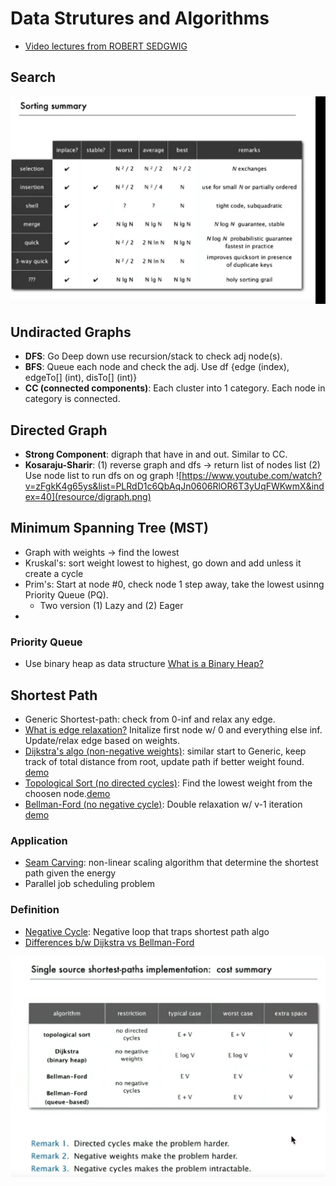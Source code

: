# Data Strutures and Algorithms
-  <a href="https://www.youtube.com/playlist?list=PLRdD1c6QbAqJn0606RlOR6T3yUqFWKwmX ">Video lectures from ROBERT SEDGWIG</a>

## Search
![search summary](resource/search_summary.png)

## Undiracted Graphs
- **DFS**: Go Deep down use recursion/stack to check adj node(s). 
- **BFS**: Queue each node and check the adj. Use df {edge (index), edgeTo[] (int), disTo[] (int)}
- **CC (connected components)**: Each cluster into 1 category. Each node in category is connected.

## Directed Graph
- **Strong Component**: digraph that have in and out. Similar to CC.
- **Kosaraju-Sharir**: (1) reverse graph and dfs -> return list of nodes list (2) Use node list to run dfs on og graph
![https://www.youtube.com/watch?v=zFgkK4g65ys&list=PLRdD1c6QbAqJn0606RlOR6T3yUqFWKwmX&index=40](resource/digraph.png)

## Minimum Spanning Tree (MST)
- Graph with weights -> find the lowest
- Kruskal's: sort weight lowest to highest, go down and add unless it create a cycle
- Prim's: Start at node #0, check node 1 step away, take the lowest usinng Priority Queue (PQ). 
  - Two version (1) Lazy and (2) Eager
- 
### Priority Queue
- Use binary heap as data structure  <a href="https://www.youtube.com/watch?v=AE5I0xACpZs">What is a Binary Heap?</a>

## Shortest Path
- Generic Shortest-path: check from 0-inf and relax any edge.
- <a href="https://youtu.be/_lHSawdgXpI?t=31">What is edge relaxation?</a> Initalize first node w/ 0 and everything else inf. Update/relax edge based on weights.
- <a href="https://youtu.be/_lHSawdgXpI">Dijkstra's algo (non-negative weights)</a>: similar start to Generic, keep track of total distance from root, update path if better weight found. <a href="https://youtu.be/uzHJXbToiIU?list=PLRdD1c6QbAqJn0606RlOR6T3yUqFWKwmX&t=127">demo</a>
- <a href="test">Topological Sort (no directed cycles)</a>: Find the lowest weight from the choosen node.<a href="https://youtu.be/Qp9zy9qMJzE?list=PLRdD1c6QbAqJn0606RlOR6T3yUqFWKwmX&t=42">demo</a>
- <a href="https://www.youtube.com/watch?v=obWXjtg0L64">Bellman-Ford (no negative cycle)</a>: Double relaxation w/ v-1 iteration <a href="https://youtu.be/A54rUI6CPSs?list=PLRdD1c6QbAqJn0606RlOR6T3yUqFWKwmX&t=406">demo</a>

### Application
- <a href="https://youtu.be/_lHSawdgXpI?t=31">Seam Carving</a>: non-linear scaling algorithm that determine the shortest path given the energy
- Parallel job scheduling problem

### Definition
- <a href="https://youtu.be/A54rUI6CPSs?list=PLRdD1c6QbAqJn0606RlOR6T3yUqFWKwmX&t=182">Negative Cycle</a>: Negative loop that traps shortest path algo
- <a href="https://www.youtube.com/watch?v=9PHkk0UavIM">Differences b/w Dijkstra vs Bellman-Ford</a>

![Shortest path summary](resource/shortest_path.png)